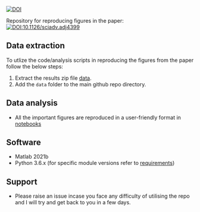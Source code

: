 [![DOI](https://zenodo.org/badge/DOI/10.5281/zenodo.10277466.svg)](https://doi.org/10.5281/zenodo.10277466)

Repository for reproducing figures in the paper:  [![DOI:10.1126/sciadv.adj4399](https://zenodo.org/badge/DOI/10.1126/sciadv.adj4399.svg)](https://doi.org/10.1126/sciadv.adj4399)

## Data extraction
To utlize the code/analysis scripts in reproducing the figures from the paper follow the below steps:
   1. Extract the results zip file [data](https://zenodo.org/doi/10.5281/zenodo.10277144).
   2. Add the `data` folder to the main github repo directory.

## Data analysis
* All the important figures are reproduced in a user-friendly format in [notebooks](https://github.com/SridharJagannathan/drosSleepStages_SciAdvances2023/blob/main/Scripts/notebooks)

## Software
* Matlab 2021b
* Python 3.6.x (for specific module versions refer to [requirements](https://github.com/SridharJagannathan/drosSleepStages_SciAdvances2023/blob/main/requirements.txt))

## Support
* Please raise an issue incase you face any difficulty of utilising the repo and I will try and get back to you in a few days.
